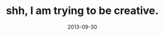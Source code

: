 ---
layout: base.njk
title : 'shh, I am trying to be creative.' 
view_title : 'shh, I am trying to be creative.' 
year : '2013' 
date : '2013-09-30' 
img_file : '/drawing/shhimtryintobecreative.png' 
html_file : 'shhimtryintobecreative' 
next_html : 'ithoughtiwouldfindyoubynow.html' 
year_order : '31' 
permalink : "title/{{html_file}}.html"
---